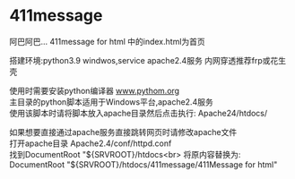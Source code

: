 # 411message
阿巴阿巴...
411message for html 中的index.html为首页

搭建环境:python3.9  windwos,service   apache2.4服务   内网穿透推荐frp或花生壳

使用时需要安装python编译器  www.pythom.org<br>
主目录的python脚本适用于Windows平台,apache2.4服务<br>
使用该脚本时请将脚本放入apache目录然后点击执行:  Apache24/htdocs/<br>

如果想要直接通过apache服务直接跳转网页时请修改apache文件<br>
打开apache目录      Apache2.4/conf/httpd.conf<br> 
找到DocumentRoot "${SRVROOT}/htdocs<br>
将原内容替换为:    DocumentRoot "${SRVROOT}/htdocs/411message/411Message for html"<br>

